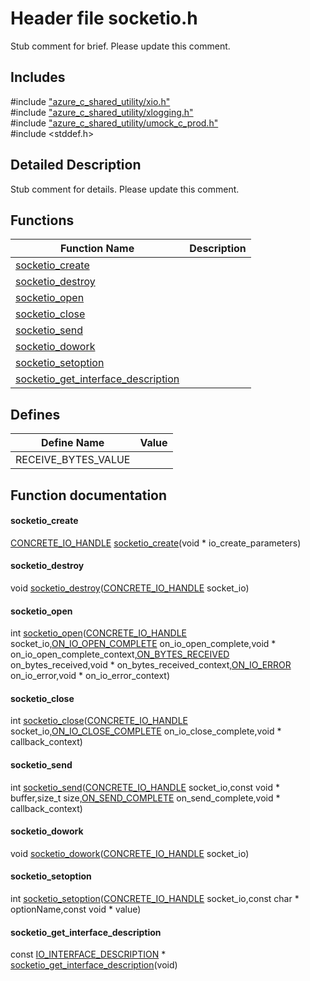 # Header file socketio.h 

Stub comment for brief. Please update this comment.

## Includes

\#include ["azure_c_shared_utility/xio.h"](iot-c-ref-xio-h.md)  
\#include ["azure_c_shared_utility/xlogging.h"](iot-c-ref-xlogging-h.md)  
\#include ["azure_c_shared_utility/umock_c_prod.h"](iot-c-ref-umock-c-prod-h.md)  
\#include <stddef.h>  

## Detailed Description

Stub comment for details. Please update this comment.

## Functions

Function Name                  | Description                                
--------------------------------|---------------------------------------------
[socketio_create](./iot-c-ref-socketio-h/socketio-create.md)            | 
[socketio_destroy](./iot-c-ref-socketio-h/socketio-destroy.md)            | 
[socketio_open](./iot-c-ref-socketio-h/socketio-open.md)            | 
[socketio_close](./iot-c-ref-socketio-h/socketio-close.md)            | 
[socketio_send](./iot-c-ref-socketio-h/socketio-send.md)            | 
[socketio_dowork](./iot-c-ref-socketio-h/socketio-dowork.md)            | 
[socketio_setoption](./iot-c-ref-socketio-h/socketio-setoption.md)            | 
[socketio_get_interface_description](./iot-c-ref-socketio-h/socketio-get-interface-description.md)            | 

## Defines

Define Name                    | Value                                
--------------------------------|---------------------------------------------
RECEIVE_BYTES_VALUE            | 

## Function documentation

#### socketio_create 
[CONCRETE_IO_HANDLE](#xio_8h_1aa71532538adc618acbebd20396c0f83f) [socketio_create](#socketio_8h_1a754f1e909c69e38bc26f48e188d364fb)(void * io_create_parameters)

#### socketio_destroy 
void [socketio_destroy](#socketio_8h_1a44abdff0e6b7e8041f6ff2fbace0fd08)([CONCRETE_IO_HANDLE](#xio_8h_1aa71532538adc618acbebd20396c0f83f) socket_io)

#### socketio_open 
int [socketio_open](#socketio_8h_1a430bbf28303fe9f963463e4237cf0d46)([CONCRETE_IO_HANDLE](#xio_8h_1aa71532538adc618acbebd20396c0f83f) socket_io,[ON_IO_OPEN_COMPLETE](#xio_8h_1a3acca89b8b5ff3d42b3eaf0b3dbcf7ca) on_io_open_complete,void * on_io_open_complete_context,[ON_BYTES_RECEIVED](#xio_8h_1a13198b46d201d067f60a82c1bf0e5780) on_bytes_received,void * on_bytes_received_context,[ON_IO_ERROR](#xio_8h_1a2761e39867e9372423f77921fc5fd26d) on_io_error,void * on_io_error_context)

#### socketio_close 
int [socketio_close](#socketio_8h_1a8c6afc0ba62a495c58c863669b1760b6)([CONCRETE_IO_HANDLE](#xio_8h_1aa71532538adc618acbebd20396c0f83f) socket_io,[ON_IO_CLOSE_COMPLETE](#xio_8h_1afdff4c121fba1278335064c5686cc419) on_io_close_complete,void * callback_context)

#### socketio_send 
int [socketio_send](#socketio_8h_1a80656bed049dc641f7bd065be19b41a6)([CONCRETE_IO_HANDLE](#xio_8h_1aa71532538adc618acbebd20396c0f83f) socket_io,const void * buffer,size_t size,[ON_SEND_COMPLETE](#xio_8h_1a9275b2e616c2abadf629ca3d94d7871f) on_send_complete,void * callback_context)

#### socketio_dowork 
void [socketio_dowork](#socketio_8h_1a1c8be1127efc307f9e98d15fd0bd5861)([CONCRETE_IO_HANDLE](#xio_8h_1aa71532538adc618acbebd20396c0f83f) socket_io)

#### socketio_setoption 
int [socketio_setoption](#socketio_8h_1a918529271624b5b7ef98a396a254f53c)([CONCRETE_IO_HANDLE](#xio_8h_1aa71532538adc618acbebd20396c0f83f) socket_io,const char * optionName,const void * value)

#### socketio_get_interface_description 
const [IO_INTERFACE_DESCRIPTION](#struct_i_o___i_n_t_e_r_f_a_c_e___d_e_s_c_r_i_p_t_i_o_n) * [socketio_get_interface_description](#socketio_8h_1a617d3e5edaa31447c9e6051fcb2a8df1)(void)

